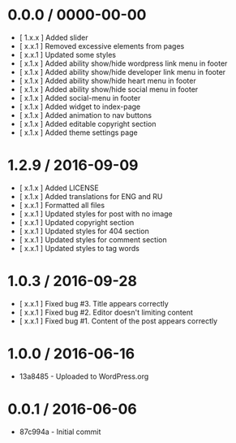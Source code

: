 0.0.0 / 0000-00-00
==================

* [ 1.x.x ] Added slider
* [ x.x.1 ] Removed excessive elements from pages
* [ x.x.1 ] Updated some styles
* [ x.1.x ] Added ability show/hide wordpress link menu in footer
* [ x.1.x ] Added ability show/hide developer link menu in footer
* [ x.1.x ] Added ability show/hide heart menu in footer
* [ x.1.x ] Added ability show/hide social menu in footer
* [ x.1.x ] Added social-menu in footer
* [ x.1.x ] Added widget to index-page
* [ x.1.x ] Added animation to nav buttons
* [ x.1.x ] Added editable copyright section
* [ x.1.x ] Added theme settings page


1.2.9 / 2016-09-09
==================

* [ x.1.x ] Added LICENSE
* [ x.1.x ] Added translations for ENG and RU
* [ x.x.1 ] Formatted all files
* [ x.x.1 ] Updated styles for post with no image
* [ x.x.1 ] Updated copyright section
* [ x.x.1 ] Updated styles for 404 section
* [ x.x.1 ] Updated styles for comment section
* [ x.x.1 ] Updated styles to tag words


1.0.3 / 2016-09-28
==================

* [ x.x.1 ] Fixed bug #3. Title appears correctly
* [ x.x.1 ] Fixed bug #2. Editor doesn't limiting content
* [ x.x.1 ] Fixed bug #1. Content of the post appears correctly


1.0.0 / 2016-06-16
==================

* 13a8485 - Uploaded to WordPress.org


0.0.1 / 2016-06-06
==================

* 87c994a - Initial commit
